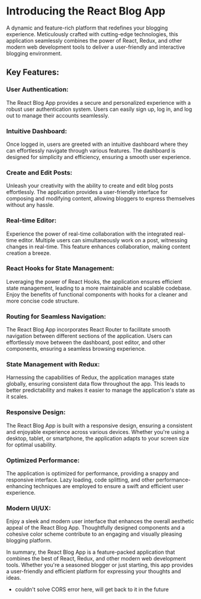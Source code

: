 # Introducing the React Blog App

A dynamic and feature-rich platform that redefines your blogging experience. Meticulously crafted with cutting-edge technologies, this application seamlessly combines the power of React, Redux, and other modern web development tools to deliver a user-friendly and interactive blogging environment.

## Key Features:

### User Authentication:

The React Blog App provides a secure and personalized experience with a robust user authentication system. Users can easily sign up, log in, and log out to manage their accounts seamlessly.

### Intuitive Dashboard:

Once logged in, users are greeted with an intuitive dashboard where they can effortlessly navigate through various features. The dashboard is designed for simplicity and efficiency, ensuring a smooth user experience.

### Create and Edit Posts:

Unleash your creativity with the ability to create and edit blog posts effortlessly. The application provides a user-friendly interface for composing and modifying content, allowing bloggers to express themselves without any hassle.

### Real-time Editor:

Experience the power of real-time collaboration with the integrated real-time editor. Multiple users can simultaneously work on a post, witnessing changes in real-time. This feature enhances collaboration, making content creation a breeze.

### React Hooks for State Management:

Leveraging the power of React Hooks, the application ensures efficient state management, leading to a more maintainable and scalable codebase. Enjoy the benefits of functional components with hooks for a cleaner and more concise code structure.

### Routing for Seamless Navigation:

The React Blog App incorporates React Router to facilitate smooth navigation between different sections of the application. Users can effortlessly move between the dashboard, post editor, and other components, ensuring a seamless browsing experience.

### State Management with Redux:

Harnessing the capabilities of Redux, the application manages state globally, ensuring consistent data flow throughout the app. This leads to better predictability and makes it easier to manage the application's state as it scales.

### Responsive Design:

The React Blog App is built with a responsive design, ensuring a consistent and enjoyable experience across various devices. Whether you're using a desktop, tablet, or smartphone, the application adapts to your screen size for optimal usability.

### Optimized Performance:

The application is optimized for performance, providing a snappy and responsive interface. Lazy loading, code splitting, and other performance-enhancing techniques are employed to ensure a swift and efficient user experience.

### Modern UI/UX:

Enjoy a sleek and modern user interface that enhances the overall aesthetic appeal of the React Blog App. Thoughtfully designed components and a cohesive color scheme contribute to an engaging and visually pleasing blogging platform.

In summary, the React Blog App is a feature-packed application that combines the best of React, Redux, and other modern web development tools. Whether you're a seasoned blogger or just starting, this app provides a user-friendly and efficient platform for expressing your thoughts and ideas.

- couldn't solve CORS error here, will get back to it in the future